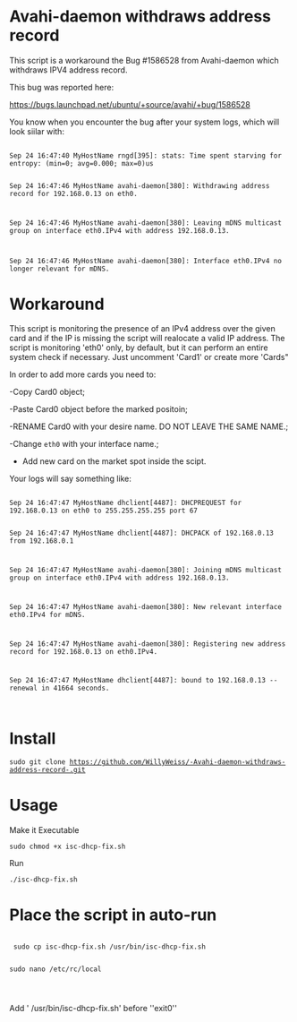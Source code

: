 

# Avahi-daemon withdraws address record 
This script is a workaround the Bug #1586528 from Avahi-daemon which withdraws IPV4 address record.

This bug was reported here:

https://bugs.launchpad.net/ubuntu/+source/avahi/+bug/1586528

You know when you encounter the bug after your system logs, which will look siilar with:

<code>
Sep 24 16:47:40 MyHostName rngd[395]: stats: Time spent starving for entropy: (min=0; avg=0.000; max=0)us

Sep 24 16:47:46 MyHostName avahi-daemon[380]: Withdrawing address record for 192.168.0.13 on eth0.

Sep 24 16:47:46 MyHostName avahi-daemon[380]: Leaving mDNS multicast group on interface eth0.IPv4 with address 192.168.0.13.

Sep 24 16:47:46 MyHostName avahi-daemon[380]: Interface eth0.IPv4 no longer relevant for mDNS.
</code>

# Workaround
This script is monitoring the presence of an IPv4 address over the given card and if the IP is missing the script will realocate a valid IP address.
The script is monitoring 'eth0' only, by default, but it can perform an entire system check if necessary. 
Just uncomment 'Card1' or create more 'Cards"


In order to add more cards you need to:

-Copy Card0 object;

-Paste Card0 object before the marked positoin;

-RENAME Card0 with your desire name. DO NOT LEAVE THE SAME NAME.;

-Change `eth0` with your interface name.;

- Add new card on the market spot inside the scipt. 

Your logs will say something like:

<code>
Sep 24 16:47:47 MyHostName dhclient[4487]: DHCPREQUEST for 192.168.0.13 on eth0 to 255.255.255.255 port 67

Sep 24 16:47:47 MyHostName dhclient[4487]: DHCPACK of 192.168.0.13 from 192.168.0.1

Sep 24 16:47:47 MyHostName avahi-daemon[380]: Joining mDNS multicast group on interface eth0.IPv4 with address 192.168.0.13.


Sep 24 16:47:47 MyHostName avahi-daemon[380]: New relevant interface eth0.IPv4 for mDNS.

Sep 24 16:47:47 MyHostName avahi-daemon[380]: Registering new address record for 192.168.0.13 on eth0.IPv4.

Sep 24 16:47:47 MyHostName dhclient[4487]: bound to 192.168.0.13 -- renewal in 41664 seconds.

</code>

# Install

<code>sudo git clone https://github.com/WillyWeiss/-Avahi-daemon-withdraws-address-record-.git</code>

# Usage

Make it Executable

<code>sudo chmod +x isc-dhcp-fix.sh</code>

Run 

<code>./isc-dhcp-fix.sh</code>

# Place the script in auto-run

<code> 
 sudo cp isc-dhcp-fix.sh /usr/bin/isc-dhcp-fix.sh
 
 sudo nano /etc/rc/local
  
 </code>
 
 Add ' /usr/bin/isc-dhcp-fix.sh' before ''exit0''
